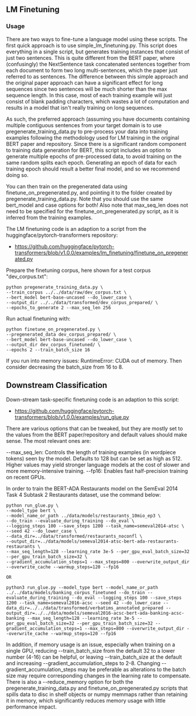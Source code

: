 ## LM Finetuning

### Usage

There are two ways to fine-tune a language model using these scripts. The first quick approach is to use simple_lm_finetuning.py. This script does everything in a single script, but generates training instances that consist of just two sentences. This is quite different from the BERT paper, where (confusingly) the NextSentence task concatenated sentences together from each document to form two long multi-sentences, which the paper just referred to as sentences. The difference between this simple approach and the original paper approach can have a significant effect for long sequences since two sentences will be much shorter than the max sequence length. In this case, most of each training example will just consist of blank padding characters, which wastes a lot of computation and results in a model that isn't really training on long sequences.

As such, the preferred approach (assuming you have documents containing multiple contiguous sentences from your target domain is to use pregenerate_training_data.py to pre-process your data into training examples following the methodology used for LM training in the original BERT paper and repository. Since there is a significant random component to training data generation for BERT, this script includes an option to generate multiple epochs of pre-processed data, to avoid training on the same random splits each epoch. Generating an epoch of data for each training epoch should result a better final model, and so we recommend doing so.

You can then train on the pregenerated data using finetune_on_pregenerated.py, and pointing it to the folder created by pregenerate_training_data.py. Note that you should use the same bert_model and case options for both! Also note that max_seq_len does not need to be specified for the finetune_on_pregenerated.py script, as it is inferred from the training examples.

The LM finetuning code is an adaption to a script from the huggingface/pytorch-transformers repository:
* https://github.com/huggingface/pytorch-transformers/blob/v1.0.0/examples/lm_finetuning/finetune_on_pregenerated.py

Prepare the finetuning corpus, here shown for a test corpus "dev_corpus.txt":

    python pregenerate_training_data.py \
    --train_corpus ../../data/raw/dev_corpus.txt \
    --bert_model bert-base-uncased --do_lower_case \
    --output_dir ../../data/transformed/dev_corpus_prepared/ \
    --epochs_to_generate 2 --max_seq_len 256


Run actual finetuning with:

    python finetune_on_pregenerated.py \
    --pregenerated_data dev_corpus_prepared/ \
    --bert_model bert-base-uncased --do_lower_case \
    --output_dir dev_corpus_finetuned/ \
    --epochs 2 --train_batch_size 16

If you run into memory issues: RuntimeError: CUDA out of memory. Then consider decreasing the batch_size from 16 to 8.
    
## Downstream Classification

Down-stream task-specific finetuning code is an adaption to this script:
* https://github.com/huggingface/pytorch-transformers/blob/v1.0.0/examples/run_glue.py

There are various options that can be tweaked, but they are mostly set to the values from the BERT paper/repository and default values should make sense. The most relevant ones are:

--max_seq_len: Controls the length of training examples (in wordpiece tokens) seen by the model. Defaults to 128 but can be set as high as 512. Higher values may yield stronger language models at the cost of slower and more memory-intensive training.
--fp16: Enables fast half-precision training on recent GPUs.

In order to train the BERT-ADA Restaurants model on the SemEval 2014 Task 4 Subtask 2
Restaurants dataset, use the command below:
    
    python run_glue.py \ 
    --model_type bert \
    --model_name_or_path ../data/models/restaurants_10mio_ep3 \
    --do_train --evaluate_during_training --do_eval \
    --logging_steps 100 --save_steps 1200 --task_name=semeval2014-atsc \
    --seed 42 --do_lower_case \
    --data_dir=../data/transformed/restaurants_noconfl \
    --output_dir=../data/models/semeval2014-atsc-bert-ada-restaurants-restaurants \
    --max_seq_length=128 --learning_rate 3e-5 --per_gpu_eval_batch_size=32 --per_gpu_train_batch_size=32 \
    --gradient_accumulation_steps=1 --max_steps=800 --overwrite_output_dir --overwrite_cache --warmup_steps=120 --fp16

    OR

    python3 run_glue.py --model_type bert --model_name_or_path ../../data/models/banking_corpus_finetuned --do_train --evaluate_during_training --do_eval --logging_steps 100 --save_steps 1200 --task_name=semeval2016-acsc --seed 42 --do_lower_case --data_dir=../../data/transformed/verbatims_annotated_prepared --output_dir=../../data/models/semeval2016-acsc-bert-ada-banking-acsc-banking --max_seq_length=128 --learning_rate 3e-5 --per_gpu_eval_batch_size=32 --per_gpu_train_batch_size=32 --gradient_accumulation_steps=1 --max_steps=800 --overwrite_output_dir --overwrite_cache --warmup_steps=120 --fp16

In addition, if memory usage is an issue, especially when training on a single GPU, reducing --train_batch_size from the default 32 to a lower number (4-16) can be helpful, or leaving --train_batch_size at the default and increasing --gradient_accumulation_steps to 2-8. Changing --gradient_accumulation_steps may be preferable as alterations to the batch size may require corresponding changes in the learning rate to compensate. There is also a --reduce_memory option for both the pregenerate_training_data.py and finetune_on_pregenerated.py scripts that spills data to disc in shelf objects or numpy memmaps rather than retaining it in memory, which significantly reduces memory usage with little performance impact.